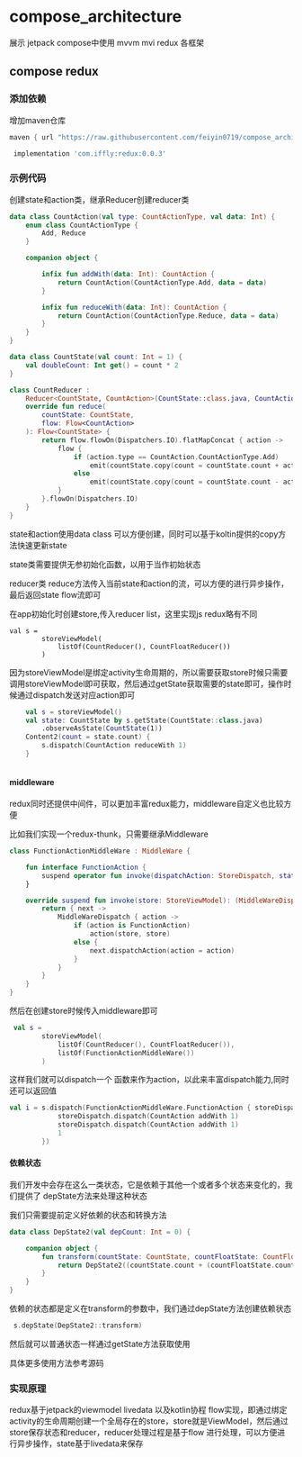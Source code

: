 # compose_architecture

展示 jetpack compose中使用 mvvm mvi redux 各框架

## compose redux

### 添加依赖
增加maven仓库
```groovy
maven { url "https://raw.githubusercontent.com/feiyin0719/compose_architecture/main" }
```

```groovy
 implementation 'com.iffly:redux:0.0.3'
```

### 示例代码

创建state和action类，继承Reducer创建reducer类

```kotlin
data class CountAction(val type: CountActionType, val data: Int) {
    enum class CountActionType {
        Add, Reduce
    }

    companion object {

        infix fun addWith(data: Int): CountAction {
            return CountAction(CountActionType.Add, data = data)
        }

        infix fun reduceWith(data: Int): CountAction {
            return CountAction(CountActionType.Reduce, data = data)
        }
    }
}

data class CountState(val count: Int = 1) {
    val doubleCount: Int get() = count * 2
}

class CountReducer :
    Reducer<CountState, CountAction>(CountState::class.java, CountAction::class.java) {
    override fun reduce(
        countState: CountState,
        flow: Flow<CountAction>
    ): Flow<CountState> {
        return flow.flowOn(Dispatchers.IO).flatMapConcat { action ->
            flow {
                if (action.type == CountAction.CountActionType.Add)
                    emit(countState.copy(count = countState.count + action.data))
                else
                    emit(countState.copy(count = countState.count - action.data))
            }
        }.flowOn(Dispatchers.IO)
    }
}
```
state和action使用data class  可以方便创建，同时可以基于koltin提供的copy方法快速更新state

state类需要提供无参初始化函数，以用于当作初始状态

reducer类 reduce方法传入当前state和action的流，可以方便的进行异步操作，最后返回state flow流即可

在app初始化时创建store,传入reducer list，这里实现js redux略有不同

```koltin
val s =
        storeViewModel(
            listOf(CountReducer(), CountFloatReducer())
        )
```
因为storeViewModel是绑定activity生命周期的，所以需要获取store时候只需要调用storeViewModel即可获取，然后通过getState获取需要的state即可，操作时候通过dispatch发送对应action即可

```kotlin  
    val s = storeViewModel()
    val state: CountState by s.getState(CountState::class.java)
        .observeAsState(CountState(1))
    Content2(count = state.count) {
        s.dispatch(CountAction reduceWith 1)
    }
        
```


#### middleware

redux同时还提供中间件，可以更加丰富redux能力，middleware自定义也比较方便

比如我们实现一个redux-thunk，只需要继承Middleware

```kotlin
class FunctionActionMiddleWare : MiddleWare {

    fun interface FunctionAction {
        suspend operator fun invoke(dispatchAction: StoreDispatch, state: StoreState): Any?
    }

    override suspend fun invoke(store: StoreViewModel): (MiddleWareDispatch) -> MiddleWareDispatch {
        return { next ->
            MiddleWareDispatch { action ->
                if (action is FunctionAction)
                    action(store, store)
                else {
                    next.dispatchAction(action = action)
                }
            }
        }
    }
}

```

然后在创建store时候传入middleware即可

```kotlin
 val s =
        storeViewModel(
            listOf(CountReducer(), CountFloatReducer()),
            listOf(FunctionActionMiddleWare())
        )
```
这样我们就可以dispatch一个 函数来作为action，以此来丰富dispatch能力,同时还可以返回值

```kotlin
val i = s.dispatch(FunctionActionMiddleWare.FunctionAction { storeDispatch: StoreDispatch, _: StoreState ->
            storeDispatch.dispatch(CountAction addWith 1)
            storeDispatch.dispatch(CountAction addWith 1)
            1
        })

```

#### 依赖状态

我们开发中会存在这么一类状态，它是依赖于其他一个或者多个状态来变化的，我们提供了 depState方法来处理这种状态

我们只需要提前定义好依赖的状态和转换方法

```kotlin
data class DepState2(val depCount: Int = 0) {

    companion object {
        fun transform(countState: CountState, countFloatState: CountFloatState): DepState2 {
            return DepState2((countState.count + (countFloatState.count)).toInt())
        }
    }
}
```
依赖的状态都是定义在transform的参数中，我们通过depState方法创建依赖状态

```kotlin
 s.depState(DepState2::transform)
```
然后就可以普通状态一样通过getState方法获取使用

具体更多使用方法参考源码

### 实现原理

redux基于jetpack的viewmodel livedata 以及kotlin协程 flow实现，即通过绑定activity的生命周期创建一个全局存在的store，store就是ViewModel，然后通过store保存状态和reducer，reducer处理过程是基于flow 进行处理，可以方便进行异步操作，state基于livedata来保存

